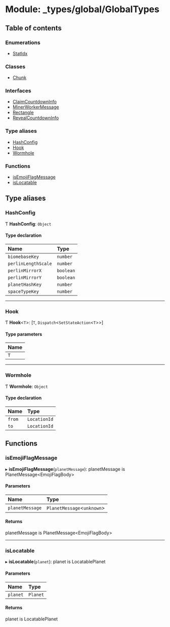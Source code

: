 # Module: \_types/global/GlobalTypes

## Table of contents

### Enumerations

- [StatIdx](../enums/types_global_GlobalTypes.StatIdx.md)

### Classes

- [Chunk](../classes/types_global_GlobalTypes.Chunk.md)

### Interfaces

- [ClaimCountdownInfo](../interfaces/types_global_GlobalTypes.ClaimCountdownInfo.md)
- [MinerWorkerMessage](../interfaces/types_global_GlobalTypes.MinerWorkerMessage.md)
- [Rectangle](../interfaces/types_global_GlobalTypes.Rectangle.md)
- [RevealCountdownInfo](../interfaces/types_global_GlobalTypes.RevealCountdownInfo.md)

### Type aliases

- [HashConfig](types_global_GlobalTypes.md#hashconfig)
- [Hook](types_global_GlobalTypes.md#hook)
- [Wormhole](types_global_GlobalTypes.md#wormhole)

### Functions

- [isEmojiFlagMessage](types_global_GlobalTypes.md#isemojiflagmessage)
- [isLocatable](types_global_GlobalTypes.md#islocatable)

## Type aliases

### HashConfig

Ƭ **HashConfig**: `Object`

#### Type declaration

| Name                | Type      |
| :------------------ | :-------- |
| `biomebaseKey`      | `number`  |
| `perlinLengthScale` | `number`  |
| `perlinMirrorX`     | `boolean` |
| `perlinMirrorY`     | `boolean` |
| `planetHashKey`     | `number`  |
| `spaceTypeKey`      | `number`  |

---

### Hook

Ƭ **Hook**<`T`\>: [`T`, `Dispatch`<`SetStateAction`<`T`\>\>]

#### Type parameters

| Name |
| :--- |
| `T`  |

---

### Wormhole

Ƭ **Wormhole**: `Object`

#### Type declaration

| Name   | Type         |
| :----- | :----------- |
| `from` | `LocationId` |
| `to`   | `LocationId` |

## Functions

### isEmojiFlagMessage

▸ **isEmojiFlagMessage**(`planetMessage`): planetMessage is PlanetMessage<EmojiFlagBody\>

#### Parameters

| Name            | Type                        |
| :-------------- | :-------------------------- |
| `planetMessage` | `PlanetMessage`<`unknown`\> |

#### Returns

planetMessage is PlanetMessage<EmojiFlagBody\>

---

### isLocatable

▸ **isLocatable**(`planet`): planet is LocatablePlanet

#### Parameters

| Name     | Type     |
| :------- | :------- |
| `planet` | `Planet` |

#### Returns

planet is LocatablePlanet
